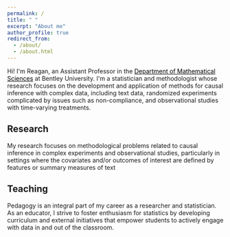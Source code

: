 ```yaml
---
permalink: /
title: " "
excerpt: "About me"
author_profile: true
redirect_from: 
  - /about/
  - /about.html
---
```


Hi! I'm Reagan, an Assistant Professor in the <a style='color: black;' href='https://www.bentley.edu/academics/departments/mathematical-sciences'>Department of Mathematical Sciences</a> at Bentley University. I'm a statistician and methodologist whose research focuses on the development and application of methods for causal inference with complex data, including text data, randomized experiments complicated by issues such as non-compliance, and observational studies with time-varying treatments. 

Research
------
My research focuses on methodological problems related to causal inference in complex experiments and observational studies, particularly in settings where the covariates and/or outcomes of interest are defined by features or summary measures of text

Teaching
------
Pedagogy is an integral part of my career as a researcher and statistician. As an educator, I strive to foster enthusiasm for statistics by developing curriculum and external initiatives that empower students to actively engage with data in and out of the classroom.

